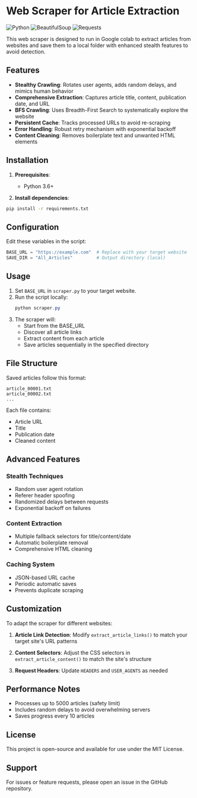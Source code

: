 
# Web Scraper for Article Extraction

![Python](https://img.shields.io/badge/Python-3.6+-blue.svg)
![BeautifulSoup](https://img.shields.io/badge/BeautifulSoup-4.9.3-green.svg)
![Requests](https://img.shields.io/badge/Requests-2.25.1-yellowgreen.svg)

This web scraper is designed to run in Google colab to extract articles from websites and save them to a local folder with enhanced stealth features to avoid detection.

## Features

- **Stealthy Crawling**: Rotates user agents, adds random delays, and mimics human behavior
- **Comprehensive Extraction**: Captures article title, content, publication date, and URL
- **BFS Crawling**: Uses Breadth-First Search to systematically explore the website
- **Persistent Cache**: Tracks processed URLs to avoid re-scraping
- **Error Handling**: Robust retry mechanism with exponential backoff
- **Content Cleaning**: Removes boilerplate text and unwanted HTML elements

## Installation

1. **Prerequisites**:
   - Python 3.6+

2. **Install dependencies**:
```bash
pip install -r requirements.txt
```

## Configuration

Edit these variables in the script:
```python
BASE_URL = "https://example.com"  # Replace with your target website
SAVE_DIR = "All_Articles"         # Output directory (local)
```

## Usage

1. Set `BASE_URL` in `scraper.py` to your target website.
2. Run the script locally:
   ```powershell
   python scraper.py
   ```
3. The scraper will:
   - Start from the BASE_URL
   - Discover all article links
   - Extract content from each article
   - Save articles sequentially in the specified directory

## File Structure

Saved articles follow this format:
```
article_00001.txt
article_00002.txt
...
```

Each file contains:
- Article URL
- Title
- Publication date
- Cleaned content

## Advanced Features

### Stealth Techniques
- Random user agent rotation
- Referer header spoofing
- Randomized delays between requests
- Exponential backoff on failures

### Content Extraction
- Multiple fallback selectors for title/content/date
- Automatic boilerplate removal
- Comprehensive HTML cleaning

### Caching System
- JSON-based URL cache
- Periodic automatic saves
- Prevents duplicate scraping

## Customization

To adapt the scraper for different websites:

1. **Article Link Detection**:
   Modify `extract_article_links()` to match your target site's URL patterns

2. **Content Selectors**:
   Adjust the CSS selectors in `extract_article_content()` to match the site's structure

3. **Request Headers**:
   Update `HEADERS` and `USER_AGENTS` as needed

## Performance Notes

- Processes up to 5000 articles (safety limit)
- Includes random delays to avoid overwhelming servers
- Saves progress every 10 articles

## License

This project is open-source and available for use under the MIT License.

## Support

For issues or feature requests, please open an issue in the GitHub repository.
